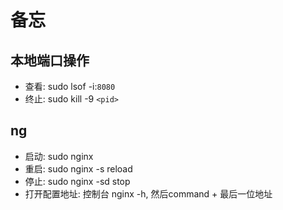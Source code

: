 # 备忘

## 本地端口操作
+ 查看: sudo lsof -i:`8080`
+ 终止: sudo kill -9 `<pid>`

## ng
+ 启动: sudo nginx
+ 重启: sudo nginx -s reload
+ 停止: sudo nginx -sd stop
+ 打开配置地址: 控制台 nginx -h, 然后command + 最后一位地址